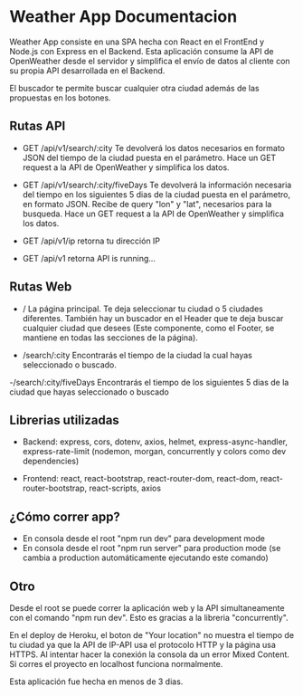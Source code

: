 # Weather App Documentacion

Weather App consiste en una SPA hecha con React en el FrontEnd y Node.js con Express en el Backend. Esta aplicación consume la API de OpenWeather desde el servidor y simplifica el envío de datos al cliente con su propia API desarrollada en el Backend.

El buscador te permite buscar cualquier otra ciudad además de las propuestas en los botones.

## Rutas API

- GET /api/v1/search/:city Te devolverá los datos necesarios en formato JSON del tiempo de la ciudad puesta en el parámetro. Hace un GET request a la API de OpenWeather y simplifica los datos.

- GET /api/v1/search/:city/fiveDays Te devolverá la información necesaria del tiempo en los siguientes 5 dias de la ciudad puesta en el parámetro, en formato JSON. Recibe de query "lon" y "lat", necesarios para la busqueda. Hace un GET request a la API de OpenWeather y simplifica los datos.

- GET /api/v1/ip retorna tu dirección IP
- GET /api/v1 retorna API is running...

## Rutas Web

- / La página principal. Te deja seleccionar tu ciudad o 5 ciudades diferentes. También hay un buscador en el Header que te deja buscar cualquier ciudad que desees (Este componente, como el Footer, se mantiene en todas las secciones de la página).

- /search/:city Encontrarás el tiempo de la ciudad la cual hayas seleccionado o buscado.

-/search/:city/fiveDays Encontrarás el tiempo de los siguientes 5 dias de la ciudad que hayas seleccionado o buscado

## Librerias utilizadas

- Backend: express, cors, dotenv, axios, helmet, express-async-handler, express-rate-limit (nodemon, morgan, concurrently y colors como dev dependencies)

- Frontend: react, react-bootstrap, react-router-dom, react-dom, react-router-bootstrap, react-scripts, axios

## ¿Cómo correr app?

- En consola desde el root "npm run dev" para development mode
- En consola desde el root "npm run server" para production mode (se cambia a production automáticamente ejecutando este comando)

## Otro

Desde el root se puede correr la aplicación web y la API simultaneamente con el comando "npm run dev". Esto es gracias a la libreria "concurrently".

En el deploy de Heroku, el boton de "Your location" no muestra el tiempo de tu ciudad ya que la API de IP-API usa el protocolo HTTP y la página usa HTTPS. Al intentar hacer la conexión la consola da un error Mixed Content.
Si corres el proyecto en localhost funciona normalmente.

Esta aplicación fue hecha en menos de 3 dias. 
